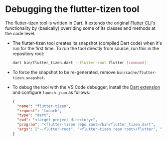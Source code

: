 # Debugging the flutter-tizen tool

The flutter-tizen tool is written in Dart. It extends the original [Flutter CLI](https://github.com/flutter/flutter/tree/master/packages/flutter_tools)'s functionality by (basically) overriding some of its classes and methods at the code level.

- The flutter-tizen tool creates its snapshot (compiled Dart code) when it's run for the first time. To run the tool directly from source, run this in the repository root:

  ```sh
  dart bin/flutter_tizen.dart --flutter-root flutter [command]
  ```

- To force the snapshot to be re-generated, remove `bin/cache/flutter-tizen.snapshot`.

- To debug the tool with the VS Code debugger, install the [Dart extension](https://marketplace.visualstudio.com/items?itemName=Dart-Code.dart-code) and configure `launch.json` as follows:

  ```json
  {
    "name": "flutter-tizen",
    "request": "launch",
    "type": "dart",
    "cwd": "<target project directory>",
    "program": "<flutter-tizen repo root>/bin/flutter_tizen.dart",
    "args": ["--flutter-root", "<flutter-tizen repo root>/flutter", "[command]"]
  }
  ```
